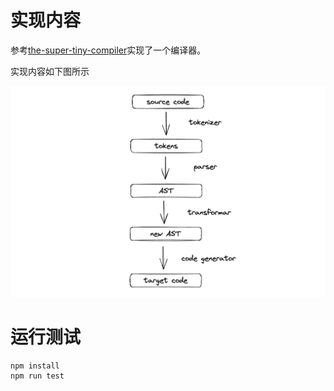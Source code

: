 # 实现内容
参考[the-super-tiny-compiler](https://github.com/jamiebuilds/the-super-tiny-compiler)实现了一个编译器。

实现内容如下图所示

![Alt text](image.png)

# 运行测试
```
npm install
npm run test
```
